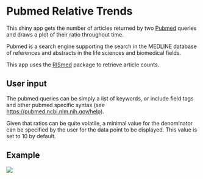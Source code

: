 Pubmed Relative Trends
================

This shiny app gets the number of articles returned by two [Pubmed](https://pubmed.ncbi.nlm.nih.gov/) queries and draws a plot of their ratio throughout time.<br>

Pubmed is a search engine supporting the search in the MEDLINE database of references and abstracts in the life sciences and biomedical fields.<br>

This app uses the [RISmed](https://cran.r-project.org/web/packages/RISmed/RISmed.pdf) package to retrieve article counts.

## User input

The pubmed queries can be simply a list of keywords, or include field tags and other pubmed specific syntax (see https://pubmed.ncbi.nlm.nih.gov/help).<br>

Given that ratios can be quite volatile, a minimal value for the denominator can be specified by the user for the data point to be displayed. This value is set to 10 by default.

## Example

![](README_files/athaliana_vs_dmelanogaster.pn)<!-- -->




